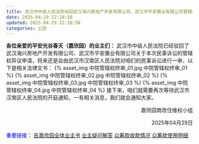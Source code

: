 ```yaml
---
title: 武汉市中级人民法院驳回武汉海兴房地产开发有限公司、武汉市平安置业有限公司管辖权异议申请
date: 2025-04-29 22:18:58
updated: 2025-04-29 22:18:58
categories: 公告
---
```

**各位亲爱的平安光谷春天（嘉欣园）的业主们：**
武汉市中级人民法院已经驳回了武汉海兴房地产开发有限公司、武汉市平安置业有限公司关于本次民事诉讼的管辖权异议申请，将来还是会由武汉市汉南区人民法院对咱们的民事诉讼进行一审，以下是相关法律文书：
{% asset_img 中院管辖权终审_01.jpg  中院管辖权终审_01 %}
{% asset_img 中院管辖权终审_02.jpg  中院管辖权终审_02 %}
{% asset_img 中院管辖权终审_03.jpg  中院管辖权终审_03 %}
{% asset_img 中院管辖权终审_04.jpg  中院管辖权终审_04 %}
接下来，咱们就需要再次等待武汉市汉南区人民法院的开庭通知，一有相关消息，我们就会通知大家。

<p align="right">嘉欣园商改住维权小组</p>
<p align="right">2025年04月29日</p>

<font color="blue">重要链接：</font>
[告嘉欣园全体业主书](/2022/05/11/告嘉欣园全体业主书)
[业主疑问解答](/2022/01/31/业主疑问解答)
[众筹款收款情况](/2022/02/23/众筹款收款情况/)
[众筹款使用明细](/2022/03/05/众筹款使用明细/)